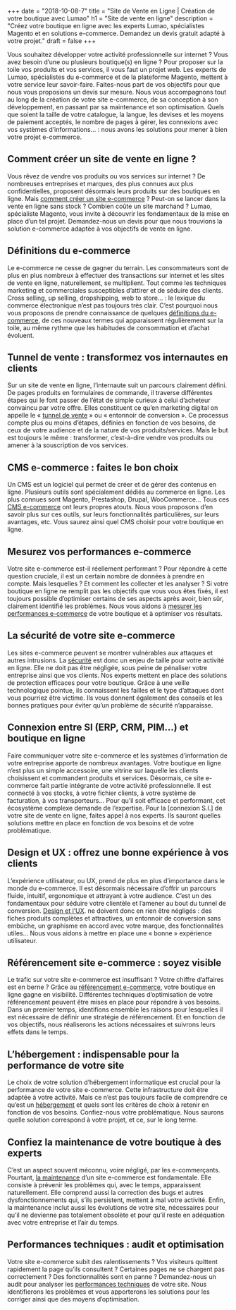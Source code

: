+++
date = "2018-10-08-7"
title = "Site de Vente en Ligne | Création de votre boutique avec Lumao"
h1 = "Site de vente en ligne"
description = "Créez votre boutique en ligne avec les experts Lumao, spécialistes Magento et en solutions e-commerce. Demandez un devis gratuit adapté à votre projet."
draft = false
+++

Vous souhaitez développer votre activité professionnelle sur internet ? Vous avez besoin d’une ou plusieurs boutique(s) en ligne ? Pour proposer sur la toile vos produits et vos services, il vous faut un projet web. Les experts de Lumao, spécialistes du e-commerce et de la plateforme Magento, mettent à votre service leur savoir-faire. Faites-nous part de vos objectifs pour que nous vous proposions un devis sur mesure. Nous vous accompagnons tout au long de la création de votre site e-commerce, de sa conception à son développement, en passant par sa maintenance et son optimisation. Quels que soient la taille de votre catalogue, la langue, les devises et les moyens de paiement acceptés, le nombre de pages à gérer, les connexions avec vos systèmes d’informations… : nous avons les solutions pour mener à bien votre projet e-commerce.

## Comment créer un site de vente en ligne ?

Vous rêvez de vendre vos produits ou vos services sur internet ? De nombreuses entreprises et marques, des plus connues aux plus confidentielles, proposent désormais leurs produits sur des boutiques en ligne. Mais [comment créer un site e-commerce](/ecommerce/creation/) ? Peut-on se lancer dans la vente en ligne sans stock ? Combien coûte un site marchand ? Lumao, spécialiste Magento, vous invite à découvrir les fondamentaux de la mise en place d’un tel projet. Demandez-nous un devis pour que nous trouvions la solution e-commerce adaptée à vos objectifs de vente en ligne. 

## Définitions du e-commerce

Le e-commerce ne cesse de gagner du terrain. Les consommateurs sont de plus en plus nombreux à effectuer des transactions sur internet et les sites de vente en ligne, naturellement, se multiplient. Tout comme les techniques marketing et commerciales susceptibles d’attirer et de séduire des clients. Cross selling, up selling, dropshipping, web to store… : le lexique du commerce électronique n’est pas toujours très clair. C’est pourquoi nous vous proposons de prendre connaissance de quelques [définitions du e-commerce](#/ecommerce/definition/), de ces nouveaux termes qui apparaissent régulièrement sur la toile, au même rythme que les habitudes de consommation et d’achat évoluent.

## Tunnel de vente : transformez vos internautes en clients

Sur un site de vente en ligne, l’internaute suit un parcours clairement défini. De pages produits en formulaires de commande, il traverse différentes étapes qui le font passer de l’état de simple curieux à celui d’acheteur convaincu par votre offre. Elles constituent ce qu’en marketing digital on appelle le « [tunnel de vente](/ecommerce/tunnel-de-vente/) » ou « entonnoir de conversion ». Ce processus compte plus ou moins d’étapes, définies en fonction de vos besoins, de ceux de votre audience et de la nature de vos produits/services. Mais le but est toujours le même : transformer, c’est-à-dire vendre vos produits ou amener à la souscription de vos services.

## CMS e-commerce : faites le bon choix

Un CMS est un logiciel qui permet de créer et de gérer des contenus en ligne. Plusieurs outils sont spécialement dédiés au commerce en ligne. Les plus connues sont Magento, Prestashop, Drupal, WooCommerce… Tous ces [CMS e-commerce](/ecommerce/cms/) ont leurs propres atouts. Nous vous proposons d’en savoir plus sur ces outils, sur leurs fonctionnalités particulières, sur leurs avantages, etc. Vous saurez ainsi quel CMS choisir pour votre boutique en ligne.

## Mesurez vos performances e-commerce

Votre site e-commerce est-il réellement performant ? Pour répondre à cette question cruciale, il est un certain nombre de données à prendre en compte. Mais lesquelles ? Et comment les collecter et les analyser ? Si votre boutique en ligne ne remplit pas les objectifs que vous vous êtes fixés, il est toujours possible d’optimiser certains de ses aspects après avoir, bien sûr, clairement identifié les problèmes. Nous vous aidons à [mesurer les performances e-commerce](/ecommerce/performance/) de votre boutique et à optimiser vos résultats.

## La sécurité de votre site e-commerce

Les sites e-commerce peuvent se montrer vulnérables aux attaques et autres intrusions. La [sécurité](#/ecommerce/securite/) est donc un enjeu de taille pour votre activité en ligne. Elle ne doit pas être négligée, sous peine de pénaliser votre entreprise ainsi que vos clients. Nos experts mettent en place des solutions de protection efficaces pour votre boutique. Grâce à une veille technologique pointue, ils connaissent les failles et le type d’attaques dont vous pourriez être victime. Ils vous donnent également des conseils et les bonnes pratiques pour éviter qu’un problème de sécurité n’apparaisse.

## Connexion entre SI (ERP, CRM, PIM…) et boutique en ligne

Faire communiquer votre site e-commerce et les systèmes d’information de votre entreprise apporte de nombreux avantages. Votre boutique en ligne n’est plus un simple accessoire, une vitrine sur laquelle les clients choisissent et commandent produits et services. Désormais, ce site e-commerce fait partie intégrante de votre activité professionnelle. Il est connecté à vos stocks, à votre fichier clients, à votre système de facturation, à vos transporteurs… Pour qu’il soit efficace et performant, cet écosystème complexe demande de l’expertise. Pour la [connexion S.I.] de votre site de vente en ligne, faites appel à nos experts. Ils sauront quelles solutions mettre en place en fonction de vos besoins et de votre problématique.

## Design et UX : offrez une bonne expérience à vos clients

L’expérience utilisateur, ou UX, prend de plus en plus d’importance dans le monde du e-commerce. Il est désormais nécessaire d’offrir un parcours fluide, intuitif, ergonomique et attrayant à votre audience. C’est un des fondamentaux pour séduire votre clientèle et l’amener au bout du tunnel de conversion. [Design et l’UX](/ecommerce/design-ux/). ne doivent donc en rien être négligés : des fiches produits complètes et attractives, un entonnoir de conversion sans embûche, un graphisme en accord avec votre marque, des fonctionnalités utiles… Nous vous aidons à mettre en place une « bonne » expérience utilisateur.

## Référencement site e-commerce : soyez visible

Le trafic sur votre site e-commerce est insuffisant ? Votre chiffre d’affaires est en berne ? Grâce au [référencement e-commerce](#/ecommerce/referencement/), votre boutique en ligne gagne en visibilité. Différentes techniques d’optimisation de votre référencement peuvent être mises en place pour répondre à vos besoins. Dans un premier temps, identifions ensemble les raisons pour lesquelles il est nécessaire de définir une stratégie de référencement. Et en fonction de vos objectifs, nous réaliserons les actions nécessaires et suivrons leurs effets dans le temps.

## L’hébergement : indispensable pour la performance de votre site

Le choix de votre solution d’hébergement informatique est crucial pour la performance de votre site e-commerce. Cette infrastructure doit être adaptée à votre activité. Mais ce n’est pas toujours facile de comprendre ce qu’est un [hébergement](#/ecommerce/hebergement/) et quels sont les critères de choix à retenir en fonction de vos besoins. Confiez-nous votre problématique. Nous saurons quelle solution correspond à votre projet, et ce, sur le long terme.

## Confiez la maintenance de votre boutique à des experts

C’est un aspect souvent méconnu, voire négligé, par les e-commerçants. Pourtant, [la maintenance](#/ecommerce/maintenance/) d’un site e-commerce est fondamentale. Elle consiste à prévenir les problèmes qui, avec le temps, apparaissent naturellement. Elle comprend aussi la correction des bugs et autres dysfonctionnements qui, s’ils persistent, mettent à mal votre activité. Enfin, la maintenance inclut aussi les évolutions de votre site, nécessaires pour qu’il ne devienne pas totalement obsolète et pour qu’il reste en adéquation avec votre entreprise et l’air du temps.

## Performances techniques : audit et optimisation

Votre site e-commerce subit des ralentissements ? Vos visiteurs quittent rapidement la page qu’ils consultent ? Certaines pages ne se chargent pas correctement ? Des fonctionnalités sont en panne ? Demandez-nous un audit pour analyser les [performances techniques](#/ecommerce/performance-tech/) de votre site. Nous identifierons les problèmes et vous apporterons les solutions pour les corriger ainsi que des moyens d’optimisation.
